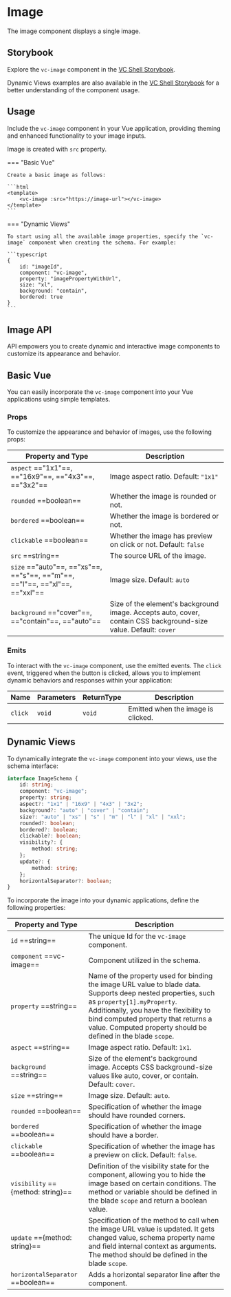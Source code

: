 # Image

The image component displays a single image.

## Storybook

Explore the `vc-image` component in the [VC Shell Storybook](https://vc-shell-storybook.govirto.com/?path=/docs/atoms-vcimage--docs).

Dynamic Views examples are also available in the [VC Shell Storybook](https://vc-shell-storybook.govirto.com/?path=/docs/dynamicviews-atoms-vcimage--docs) for a better understanding of the component usage.

## Usage

Include the `vc-image` component in your Vue application, providing theming and enhanced functionality to your image inputs.

Image is created with `src` property.

=== "Basic Vue"

    Create a basic image as follows:

    ```html
    <template>
        <vc-image :src="https://image-url"></vc-image>
    </template>
    ```

=== "Dynamic Views"

    To start using all the available image properties, specify the `vc-image` component when creating the schema. For example:

    ```typescript
    {
        id: "imageId",
        component: "vc-image",
        property: "imagePropertyWithUrl",
        size: "xl",
        background: "contain",
        bordered: true
    }
    ```

## Image API

API empowers you to create dynamic and interactive image components to customize its appearance and behavior.

## Basic Vue

You can easily incorporate the `vc-image` component into your Vue applications using simple templates.

### Props

To customize the appearance and behavior of images, use the following props:

| Property and Type                                             | Description                                                       |
| ------------------------------------------------------------  | ----------------------------------------------------------------- |
| `aspect` =="1x1"==, =="16x9"==, =="4x3"==, =="3x2"==  | Image aspect ratio. Default: `"1x1"`                              |
| `rounded` ==boolean==                                       | Whether the image is rounded or not.                              |
| `bordered` ==boolean==                                      | Whether the image is bordered or not.                             |
| `clickable` ==boolean==                                     | Whether the image has preview on click or not. Default: `false`   |
| `src` ==string==                                            | The source URL of the image.                                      |
| `size` =="auto"==, =="xs"==, =="s"==, =="m"==, =="l"==, =="xl"==, =="xxl"== | Image size. Default: `auto`           |
| `background` =="cover"==, =="contain"==, =="auto"==     | Size of the element's background image. Accepts auto, cover, contain CSS background-size value. Default: `cover` |

### Emits

To interact with the `vc-image` component, use the emitted events. The `click` event, triggered when the button is clicked, allows you to implement dynamic behaviors and responses within your application:

| Name      | Parameters        | ReturnType | Description                                                     |
| --------- | ----------------- | ---------- | --------------------------------------------------------------- |
| `click`   | `void`            | `void`     | Emitted when the image is clicked.                              |

## Dynamic Views

To dynamically integrate the `vc-image` component into your views, use the schema interface:

```typescript
interface ImageSchema {
    id: string;
    component: "vc-image";
    property: string;
    aspect?: "1x1" | "16x9" | "4x3" | "3x2";
    background?: "auto" | "cover" | "contain";
    size?: "auto" | "xs" | "s" | "m" | "l" | "xl" | "xxl";
    rounded?: boolean;
    bordered?: boolean;
    clickable?: boolean;
    visibility?: {
        method: string;
    };
    update?: {
        method: string;
    };
    horizontalSeparator?: boolean;
}
```

To incorporate the image into your dynamic applications, define the following properties:

| Property and Type                                 | Description |
| ------------------------------------------------- | ----------- |
| `id` ==string==                                 | The unique Id for the `vc-image` component. |
| `component` ==vc-image==                        | Component utilized in the schema. |
| `property` ==string==                           | Name of the property used for binding the image URL value to blade data. Supports deep nested properties, such as `property[1].myProperty`. <br> Additionally, you have the flexibility to bind computed property that returns a value. Computed property should be defined in the blade `scope`. |
| `aspect` ==string==                             | Image aspect ratio. Default: `1x1`. |
| `background` ==string==                         | Size of the element's background image. Accepts CSS background-size values like auto, cover, or contain. Default: `cover`. |
| `size` ==string==                               | Image size. Default: `auto`. |
| `rounded` ==boolean==                           | Specification of whether the image should have rounded corners. |
| `bordered` ==boolean==                          | Specification of whether the image should have a border. |
| `clickable` ==boolean==                         | Specification of whether the image has a preview on click. Default: `false`. |
| `visibility` =={method: string}==               | Definition of the visibility state for the component, allowing you to hide the image based on certain conditions. The method or variable should be defined in the blade `scope` and return a boolean value. |
| `update` =={method: string}==                   | Specification of the method to call when the image URL value is updated. It gets changed value, schema property name and field internal context as arguments. The method should be defined in the blade `scope`. |
| `horizontalSeparator` ==boolean==       | Adds a horizontal separator line after the component. |

